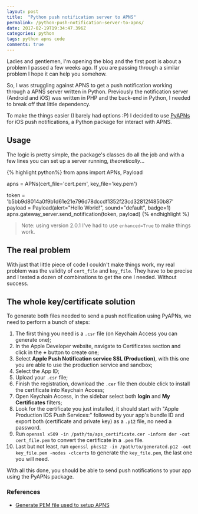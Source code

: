 ```yaml
---
layout: post
title:  "Python push notification server to APNS"
permalink: /python-push-notification-server-to-apns/
date: 2017-02-19T19:34:47.396Z
categories: python
tags: python apns code
comments: true
---
```


Ladies and gentlemen, I'm opening the blog and the first post is about a problem I passed a few weeks ago. If you are passing through a similar problem I hope it can help you somehow.

So, I was struggling against APNS to get a push notification working through a APNS server written in Python. Previously the notification server (Android and iOS) was written in PHP and the back-end in Python, I needed to break off that little dependency.

To make the things easier (I barely had options :P) I decided to use [PyAPNs](https://github.com/djacobs/PyAPNs) for iOS push notifications, a Python package for interact with APNS.

## Usage

The logic is pretty simple, the package's classes do all the job and with a few lines you can set up a server running, _theoretically_...

{% highlight python%}
from apns import APNs, Payload

apns = APNs(cert_file='cert.pem', key_file='key.pem')

token = 'b5bb9d8014a0f9b1d61e21e796d78dccdf1352f23cd32812f4850b87'
payload = Payload(alert="Hello World!", sound="default", badge=1)
apns.gateway_server.send_notification(token, payload)
{% endhighlight %}

> Note: using version 2.0.1 I've had to use `enhanced=True` to make things work.

## The real problem

With just that little piece of code I couldn't make things work, my real problem was the validity of `cert_file` and `key_file`. They have to be precise and I tested a dozen of combinations to get the one I needed. Without success.

## The whole key/certificate solution

To generate both files needed to send a push notification using PyAPNs, we need to perform a bunch of steps:

1. The first thing you need is a `.csr` file (on Keychain Access you can generate one);
2. In the Apple Developer website, navigate to Certificates section and click in the **+** button to create one;
3. Select **Apple Push Notification service SSL (Production)**, with this one you are able to use the production service and sandbox;
4. Select the App ID;
5. Upload your `.csr` file;
6. Finish the registration, download the `.cer` file then double click to install the certificate into Keychain Access;
7. Open Keychain Access, in the sidebar select both **login** and **My Certificates** filters;
8. Look for the certificate you just installed, it should start with "Apple Production IOS Push Services:" followed by your app's bundle ID and export both (certificate and private key) as a `.p12` file, no need a password.
9. Run `openssl x509 -in /path/to/aps_certificate.cer -inform der -out cert_file.pem` to convert the certificate in a `.pem` file.
10. Last but not least, run `openssl pkcs12 -in /path/to/generated.p12 -out key_file.pem -nodes -clcerts` to generate the `key_file.pem`, the last one you will need.

With all this done, you should be able to send push notifications to your app using the PyAPNs package.

### References

* [Generate PEM file used to setup APNS](http://stackoverflow.com/questions/21250510/generate-pem-file-used-to-setup-apple-push-notification)